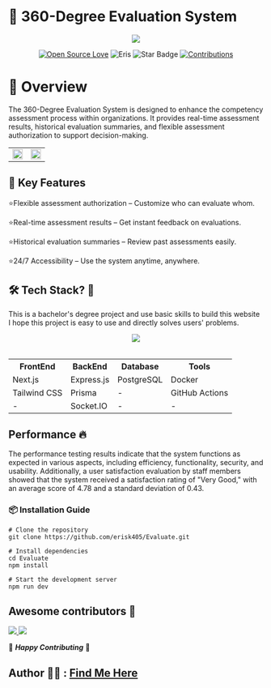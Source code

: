 # 🎯 360-Degree Evaluation System
<div align="center">
  <img src="https://res.cloudinary.com/dmmpngwym/image/upload/v1739263695/dam3_sodznv.jpg">
</div>
<div align="center">

[![Open Source Love](https://firstcontributions.github.io/open-source-badges/badges/open-source-v1/open-source.svg)](https://github.com/kishanrajput23/Hacktoberfest-2022)
<img src="https://img.shields.io/badge/Evaluation-2024-blueviolet" alt="Eris"/>
<img src="https://img.shields.io/static/v1?label=%E2%AD%90&message=If%20Useful&style=style=flat&color=BC4E99" alt="Star Badge"/>
<a href="https://github.com/erisk405" ><img src="https://img.shields.io/badge/Contributions-welcome-green.svg?style=flat&logo=github" alt="Contributions" /></a>

</div>

# 🌟 Overview
The 360-Degree Evaluation System is designed to enhance the competency assessment process within organizations. It provides real-time assessment results, historical evaluation summaries, and flexible assessment authorization to support decision-making.

<table>
  <tr>
    <td><img src="https://res.cloudinary.com/dmmpngwym/image/upload/v1739257679/dam1_igyf7m.gif" width="100%"></td>
    <td><img src="https://res.cloudinary.com/dmmpngwym/image/upload/v1739257833/dam2_ahnuxg.gif" width="100%"></td>
  </tr>
</table>

## 🚀 Key Features

:star:Flexible assessment authorization – Customize who can evaluate whom.

:star:Real-time assessment results – Get instant feedback on evaluations.

:star:Historical evaluation summaries – Review past assessments easily.

:star:24/7 Accessibility – Use the system anytime, anywhere.

## 🛠 Tech Stack? :thinking:
This is a bachelor's degree project and use basic skills to build this website  I hope this project is easy to use and directly solves users' problems.

<div align="center">
  <img src="https://res.cloudinary.com/dmmpngwym/image/upload/v1739258554/Screenshot_2025-02-11_142211_xxbqbu.png">
</div>
<br>
<div align="center">
<table>
  <tr>
    <th>FrontEnd</th>
    <th>BackEnd</th>
    <th>Database</th>
    <th>Tools</th>
  </tr>
  <tr>
    <td>Next.js</td>
    <td>Express.js</td>
    <td>PostgreSQL</td>
    <td>Docker</td>
  </tr>
  <tr>
    <td>Tailwind CSS</td>
    <td>Prisma</td>
    <td>-</td>
    <td>GitHub Actions</td>
  </tr>
  <tr>
    <td>-</td>
    <td>Socket.IO</td>
    <td>-</td>
    <td>-</td>
  </tr>
</table>
</div>

## Performance :fire:
The performance testing results indicate that the system functions as expected in 
various aspects, including efficiency, functionality, security, and usability. Additionally, a 
user satisfaction evaluation by staff members showed that the system received a 
satisfaction rating of "Very Good," with an average score of 4.78 and a standard deviation 
of 0.43. 

### 📦 Installation Guide
```
# Clone the repository
git clone https://github.com/erisk405/Evaluate.git

# Install dependencies
cd Evaluate
npm install

# Start the development server
npm run dev
```

## Awesome contributors :star_struck:
<a href="https://github.com/erisk405">
  <img src="https://res.cloudinary.com/dmmpngwym/image/upload/v1739256689/2_yvkcpt.png" />
</a>
<a href="https://github.com/amphon11">
  <img src="https://res.cloudinary.com/dmmpngwym/image/upload/v1739256689/1_sxf0s1.png" />
</a>

:tada:  _**Happy Contributing**_  :tada:

## Author 🙋‍♂️ : [Find Me Here](https://www.linkedin.com/in/krittaphat-samrit-648408164/)
